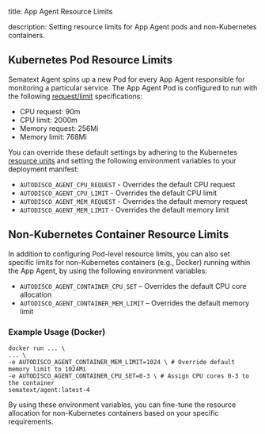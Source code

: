 title: App Agent Resource Limits

description:  Setting resource limits for App Agent pods and non-Kubernetes containers.

## Kubernetes Pod Resource Limits

Sematext Agent spins up a new Pod for every App Agent responsible for monitoring a particular service. The App Agent Pod is configured to run with the following [request/limit](https://kubernetes.io/docs/concepts/configuration/manage-resources-containers/#resource-requests-and-limits-of-pod-and-container) specifications:

- CPU request: 90m
- CPU limit: 2000m
- Memory request: 256Mi
- Memory limit: 768Mi

You can override these default settings by adhering to the Kubernetes [resource units](https://kubernetes.io/docs/concepts/configuration/manage-resources-containers/#resource-units-in-kubernetes) and setting the following environment variables to your deployment manifest:

- `AUTODISCO_AGENT_CPU_REQUEST` - Overrides the default CPU request
- `AUTODISCO_AGENT_CPU_LIMIT` - Overrides the default CPU limit
- `AUTODISCO_AGENT_MEM_REQUEST` - Overrides the default memory request
- `AUTODISCO_AGENT_MEM_LIMIT` - Overrides the default memory limit

## Non-Kubernetes Container Resource Limits

In addition to configuring Pod-level resource limits, you can also set specific limits for non-Kubernetes containers (e.g., Docker) running within the App Agent, by using the following environment variables:

- `AUTODISCO_AGENT_CONTAINER_CPU_SET` – Overrides the default CPU core allocation
- `AUTODISCO_AGENT_CONTAINER_MEM_LIMIT` – Overrides the default memory limit

### Example Usage (Docker)

```
docker run ... \
... \
-e AUTODISCO_AGENT_CONTAINER_MEM_LIMIT=1024 \ # Override default memory limit to 1024Mi
-e AUTODISCO_AGENT_CONTAINER_CPU_SET=0-3 \ # Assign CPU cores 0-3 to the container
sematext/agent:latest-4
```

By using these environment variables, you can fine-tune the resource allocation for non-Kubernetes containers based on your specific requirements.